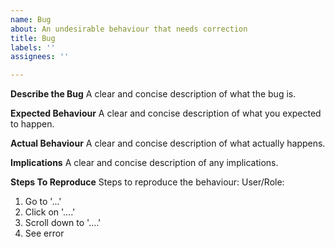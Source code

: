 ```yaml
---
name: Bug
about: An undesirable behaviour that needs correction
title: Bug
labels: ''
assignees: ''

---
```


**Describe the Bug**
A clear and concise description of what the bug is.

**Expected Behaviour**
A clear and concise description of what you expected to happen.

**Actual Behaviour**
A clear and concise description of what actually happens.

**Implications**
A clear and concise description of any implications.

**Steps To Reproduce**
Steps to reproduce the behaviour:
User/Role:
1. Go to '...'
2. Click on '....'
3. Scroll down to '....'
4. See error
